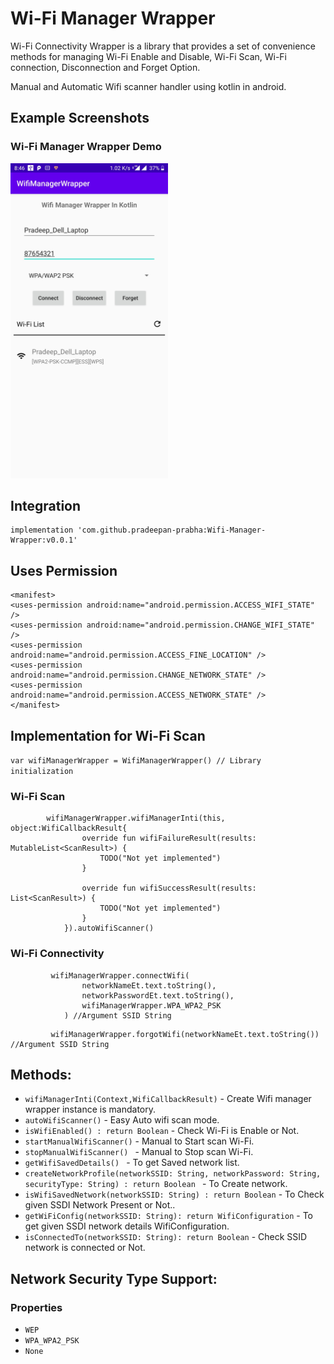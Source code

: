 # Wi-Fi Manager Wrapper
Wi-Fi Connectivity Wrapper is a library that provides a set of convenience methods for managing Wi-Fi Enable and Disable, Wi-Fi Scan, Wi-Fi connection, Disconnection and Forget Option.

Manual and Automatic Wifi scanner handler using kotlin in android.

## Example Screenshots

### Wi-Fi Manager Wrapper Demo  
<img src="/1.jpg" alt="Home Page" width="50%" height="50%">

## Integration
```
implementation 'com.github.pradeepan-prabha:Wifi-Manager-Wrapper:v0.0.1'
```

## Uses Permission
```
<manifest>
<uses-permission android:name="android.permission.ACCESS_WIFI_STATE" />
<uses-permission android:name="android.permission.CHANGE_WIFI_STATE" />
<uses-permission android:name="android.permission.ACCESS_FINE_LOCATION" />
<uses-permission android:name="android.permission.CHANGE_NETWORK_STATE" />
<uses-permission android:name="android.permission.ACCESS_NETWORK_STATE" />
</manifest>
```

## Implementation for Wi-Fi Scan 
``var wifiManagerWrapper = WifiManagerWrapper() // Library initialization``

### Wi-Fi Scan

```
        wifiManagerWrapper.wifiManagerInti(this, object:WifiCallbackResult{
                override fun wifiFailureResult(results: MutableList<ScanResult>) {
                    TODO("Not yet implemented")
                }

                override fun wifiSuccessResult(results: List<ScanResult>) {
                    TODO("Not yet implemented")
                }
            }).autoWifiScanner()        
 ```

### Wi-Fi Connectivity
```
         wifiManagerWrapper.connectWifi(
                networkNameEt.text.toString(),
                networkPasswordEt.text.toString(),
                wifiManagerWrapper.WPA_WPA2_PSK
            ) //Argument SSID String
```
```
         wifiManagerWrapper.forgotWifi(networkNameEt.text.toString()) //Argument SSID String
```

## Methods:
 * `wifiManagerInti(Context,WifiCallbackResult)` - Create Wifi manager wrapper instance is mandatory.
 * `autoWifiScanner()`  - Easy Auto wifi scan mode.
 * `isWifiEnabled() : return Boolean` - Check Wi-Fi is Enable or Not.
 * `startManualWifiScanner()` - Manual to Start scan Wi-Fi.
 * `stopManualWifiScanner() ` - Manual to Stop scan Wi-Fi.
 * `getWifiSavedDetails() ` - To get Saved network list.
 * `createNetworkProfile(networkSSID: String, networkPassword: String, securityType: String) : return Boolean ` - To Create network.
 * `isWifiSavedNetwork(networkSSID: String) : return Boolean` - To Check given SSDI Network Present or Not..
 * `getWiFiConfig(networkSSID: String): return WifiConfiguration` - To get given SSDI network details WifiConfiguration.
 * `isConnectedTo(networkSSID: String): return Boolean` - Check SSID network is connected or Not.

## Network Security Type Support:

### Properties
* `WEP`
* `WPA_WPA2_PSK`
* `None`